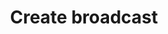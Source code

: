 ---
title: Create broadcast
excerpt: >-
  The method is used for creating broadcasts for Email, SMS, Mobile Push, Web
  Push, Viber, Telegram channels.
api:
  file: yespo.json
  operationId: createBroadcast
hidden: false
---